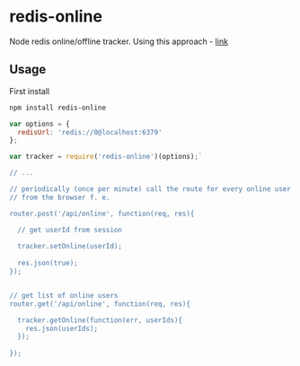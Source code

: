 # redis-online

Node redis online/offline tracker.
Using this approach - [link](http://www.lukemelia.com/blog/archives/2010/01/17/redis-in-practice-whos-online/)

## Usage

First install

```bash
npm install redis-online
```

```js
var options = {
  redisUrl: 'redis://0@localhost:6379'
};

var tracker = require('redis-online')(options);`

// ...

// periodically (once per minute) call the route for every online user
// from the browser f. e.

router.post('/api/online', function(req, res){

  // get userId from session
  
  tracker.setOnline(userId);
  
  res.json(true);
});


// get list of online users
router.get('/api/online', function(req, res){

  tracker.getOnline(function(err, userIds){
    res.json(userIds);
  });
  
});

```

